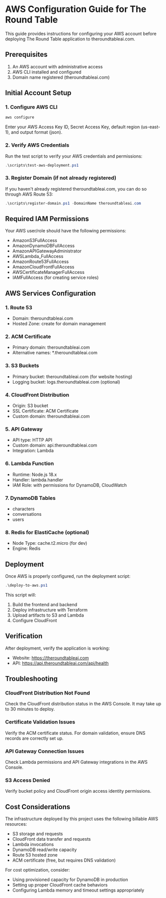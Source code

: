 # AWS Configuration Guide for The Round Table

This guide provides instructions for configuring your AWS account before deploying The Round Table application to theroundtableai.com.

## Prerequisites

1. An AWS account with administrative access
2. AWS CLI installed and configured
3. Domain name registered (theroundtableai.com)

## Initial Account Setup

### 1. Configure AWS CLI

```powershell
aws configure
```

Enter your AWS Access Key ID, Secret Access Key, default region (us-east-1), and output format (json).

### 2. Verify AWS Credentials

Run the test script to verify your AWS credentials and permissions:

```powershell
.\scripts\test-aws-deployment.ps1
```

### 3. Register Domain (if not already registered)

If you haven't already registered theroundtableai.com, you can do so through AWS Route 53:

```powershell
.\scripts\register-domain.ps1 -DomainName theroundtableai.com
```

## Required IAM Permissions

Your AWS user/role should have the following permissions:

- AmazonS3FullAccess
- AmazonDynamoDBFullAccess
- AmazonAPIGatewayAdministrator
- AWSLambda_FullAccess
- AmazonRoute53FullAccess
- AmazonCloudFrontFullAccess
- AWSCertificateManagerFullAccess
- IAMFullAccess (for creating service roles)

## AWS Services Configuration

### 1. Route 53

- Domain: theroundtableai.com
- Hosted Zone: create for domain management

### 2. ACM Certificate

- Primary domain: theroundtableai.com 
- Alternative names: *.theroundtableai.com

### 3. S3 Buckets

- Primary bucket: theroundtableai.com (for website hosting)
- Logging bucket: logs.theroundtableai.com (optional)

### 4. CloudFront Distribution

- Origin: S3 bucket
- SSL Certificate: ACM Certificate
- Custom domain: theroundtableai.com

### 5. API Gateway

- API type: HTTP API
- Custom domain: api.theroundtableai.com
- Integration: Lambda

### 6. Lambda Function

- Runtime: Node.js 18.x
- Handler: lambda.handler
- IAM Role: with permissions for DynamoDB, CloudWatch

### 7. DynamoDB Tables

- characters
- conversations
- users

### 8. Redis for ElastiCache (optional)

- Node Type: cache.t2.micro (for dev)
- Engine: Redis

## Deployment

Once AWS is properly configured, run the deployment script:

```powershell
.\deploy-to-aws.ps1
```

This script will:
1. Build the frontend and backend
2. Deploy infrastructure with Terraform
3. Upload artifacts to S3 and Lambda
4. Configure CloudFront

## Verification

After deployment, verify the application is working:
- Website: https://theroundtableai.com
- API: https://api.theroundtableai.com/api/health

## Troubleshooting

### CloudFront Distribution Not Found
Check the CloudFront distribution status in the AWS Console. It may take up to 30 minutes to deploy.

### Certificate Validation Issues
Verify the ACM certificate status. For domain validation, ensure DNS records are correctly set up.

### API Gateway Connection Issues
Check Lambda permissions and API Gateway integrations in the AWS Console.

### S3 Access Denied
Verify bucket policy and CloudFront origin access identity permissions.

## Cost Considerations

The infrastructure deployed by this project uses the following billable AWS resources:
- S3 storage and requests
- CloudFront data transfer and requests
- Lambda invocations
- DynamoDB read/write capacity
- Route 53 hosted zone
- ACM certificate (free, but requires DNS validation)

For cost optimization, consider:
- Using provisioned capacity for DynamoDB in production
- Setting up proper CloudFront cache behaviors
- Configuring Lambda memory and timeout settings appropriately
